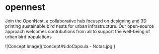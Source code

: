 # opennest
Join the OpenNest, a collaborative hub focused on designing and 3D printing sustainable bird nests for urban infrastructure. Our open-source approach welcomes contributions from all to support the well-being of urban bird populations

![Concept Image]('concept/NidoCapsula - Notas.jpg')
